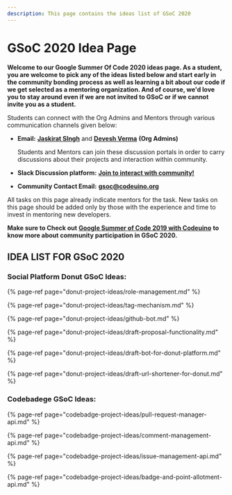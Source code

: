 ```yaml
---
description: This page contains the ideas list of GSoC 2020
---
```


# GSoC 2020 Idea Page

**Welcome to our Google Summer Of Code 2020 ideas page. As a student, you are welcome to pick any of the ideas listed below and start early in the community bonding process as well as learning a bit about our code if we get selected as a mentoring organization. And of course, we'd love you to stay around even if we are not invited to GSoC or if we cannot invite you as a student.**

Students can connect with the Org Admins and Mentors through various communication channels given below:

* **Email:** [**Jaskirat SIngh**](mailto:juskirat2000@gmail.com) and [**Devesh Verma**](mailto:deveshverma619@gmail.com) **\(Org Admins\)**

  Students and Mentors can join these discussion portals in order to carry discussions about their projects and interaction within community.

* **Slack Discussion platform:** [**Join to interact with community!**](http://slack.codeuino.org)
* **Community Contact Email:** [**gsoc@codeuino.org**](mailto:gsoc@codeuino.org)

All tasks on this page already indicate mentors for the task. New tasks on this page should be added only by those with the experience and time to invest in mentoring new developers.

**Make sure to Check out** [**Google Summer of Code 2019 with Codeuino**](https://docs.codeuino.org/documentation/activities/gsoc2020) **to know more about community participation in GSoC 2020.**

## **IDEA LIST FOR GSoC 2020**

### Social Platform Donut GSoC Ideas:

{% page-ref page="donut-project-ideas/role-management.md" %}

{% page-ref page="donut-project-ideas/tag-mechanism.md" %}

{% page-ref page="donut-project-ideas/github-bot.md" %}

{% page-ref page="donut-project-ideas/draft-proposal-functionality.md" %}

{% page-ref page="donut-project-ideas/draft-bot-for-donut-platform.md" %}

{% page-ref page="donut-project-ideas/draft-url-shortener-for-donut.md" %}

### Codebadege GSoC Ideas:

{% page-ref page="codebadge-project-ideas/pull-request-manager-api.md" %}

{% page-ref page="codebadge-project-ideas/comment-management-api.md" %}

{% page-ref page="codebadge-project-ideas/issue-management-api.md" %}

{% page-ref page="codebadge-project-ideas/badge-and-point-allotment-api.md" %}









